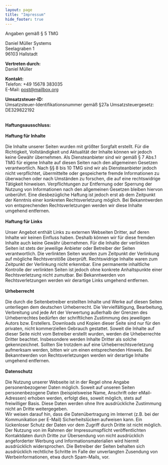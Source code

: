 ```yaml
---
layout: page
title: "Impressum"
hide_footer: true
---
```


<div class='impressum'>
    <p>Angaben gemäß § 5 TMG</p>
    <p>Daniel Müller Systems
        <br> Seelagraben 1
        <br> 96103 Hallstadt
        <br>
    </p>
    <p>
        <strong>Vertreten durch: </strong>
        <br> Daniel Müller
        <br>
    </p>
    <p>
        <strong>Kontakt:</strong>
        <br> Telefon: +49 15678 383035
        <br> E-Mail:
        <a href='mailto:post@mailbox.org'>post@mailbox.org</a>
    </p>
    <p>
        <strong>Umsatzsteuer-ID: </strong>
        <br> Umsatzsteuer-Identifikationsnummer gemäß §27a Umsatzsteuergesetz: DE329822192
        <br>
        <br>
    </p>
    <p>
        <strong>Haftungsausschluss: </strong>
        <br>
        <br>
        <strong>Haftung für Inhalte</strong>
        <br>
        <br> Die Inhalte unserer Seiten wurden mit größter Sorgfalt erstellt. Für die Richtigkeit, Vollständigkeit und Aktualität
        der Inhalte können wir jedoch keine Gewähr übernehmen. Als Diensteanbieter sind wir gemäß § 7 Abs.1 TMG für eigene
        Inhalte auf diesen Seiten nach den allgemeinen Gesetzen verantwortlich. Nach §§ 8 bis 10 TMG sind wir als Diensteanbieter
        jedoch nicht verpflichtet, übermittelte oder gespeicherte fremde Informationen zu überwachen oder nach Umständen
        zu forschen, die auf eine rechtswidrige Tätigkeit hinweisen. Verpflichtungen zur Entfernung oder Sperrung der Nutzung
        von Informationen nach den allgemeinen Gesetzen bleiben hiervon unberührt. Eine diesbezügliche Haftung ist jedoch
        erst ab dem Zeitpunkt der Kenntnis einer konkreten Rechtsverletzung möglich. Bei Bekanntwerden von entsprechenden
        Rechtsverletzungen werden wir diese Inhalte umgehend entfernen.
        <br>
        <br>
        <strong>Haftung für Links</strong>
        <br>
        <br> Unser Angebot enthält Links zu externen Webseiten Dritter, auf deren Inhalte wir keinen Einfluss haben. Deshalb
        können wir für diese fremden Inhalte auch keine Gewähr übernehmen. Für die Inhalte der verlinkten Seiten ist stets
        der jeweilige Anbieter oder Betreiber der Seiten verantwortlich. Die verlinkten Seiten wurden zum Zeitpunkt der Verlinkung
        auf mögliche Rechtsverstöße überprüft. Rechtswidrige Inhalte waren zum Zeitpunkt der Verlinkung nicht erkennbar.
        Eine permanente inhaltliche Kontrolle der verlinkten Seiten ist jedoch ohne konkrete Anhaltspunkte einer Rechtsverletzung
        nicht zumutbar. Bei Bekanntwerden von Rechtsverletzungen werden wir derartige Links umgehend entfernen.
        <br>
        <br>
        <strong>Urheberrecht</strong>
        <br>
        <br> Die durch die Seitenbetreiber erstellten Inhalte und Werke auf diesen Seiten unterliegen dem deutschen Urheberrecht.
        Die Vervielfältigung, Bearbeitung, Verbreitung und jede Art der Verwertung außerhalb der Grenzen des Urheberrechtes
        bedürfen der schriftlichen Zustimmung des jeweiligen Autors bzw. Erstellers. Downloads und Kopien dieser Seite sind
        nur für den privaten, nicht kommerziellen Gebrauch gestattet. Soweit die Inhalte auf dieser Seite nicht vom Betreiber
        erstellt wurden, werden die Urheberrechte Dritter beachtet. Insbesondere werden Inhalte Dritter als solche gekennzeichnet.
        Sollten Sie trotzdem auf eine Urheberrechtsverletzung aufmerksam werden, bitten wir um einen entsprechenden Hinweis.
        Bei Bekanntwerden von Rechtsverletzungen werden wir derartige Inhalte umgehend entfernen.
        <br>
        <br>
        <strong>Datenschutz</strong>
        <br>
        <br> Die Nutzung unserer Webseite ist in der Regel ohne Angabe personenbezogener Daten möglich. Soweit auf unseren Seiten
        personenbezogene Daten (beispielsweise Name, Anschrift oder eMail-Adressen) erhoben werden, erfolgt dies, soweit
        möglich, stets auf freiwilliger Basis. Diese Daten werden ohne Ihre ausdrückliche Zustimmung nicht an Dritte weitergegeben.
        <br> Wir weisen darauf hin, dass die Datenübertragung im Internet (z.B. bei der Kommunikation per E-Mail) Sicherheitslücken
        aufweisen kann. Ein lückenloser Schutz der Daten vor dem Zugriff durch Dritte ist nicht möglich.
        <br> Der Nutzung von im Rahmen der Impressumspflicht veröffentlichten Kontaktdaten durch Dritte zur Übersendung von nicht
        ausdrücklich angeforderter Werbung und Informationsmaterialien wird hiermit ausdrücklich widersprochen. Die Betreiber
        der Seiten behalten sich ausdrücklich rechtliche Schritte im Falle der unverlangten Zusendung von Werbeinformationen,
        etwa durch Spam-Mails, vor.
    </p>
</div>